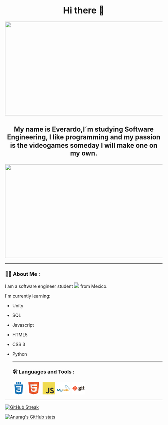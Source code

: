 ### <h1 align="center">Hi there 👋</h1>

<div id="header" align="center">
  <img src="https://thumbs.gfycat.com/LonelyIcyCusimanse-max-1mb.gif" width="600" height="300"/>
</div>

<h2 align="center">My name is Everardo,I´m studying Software Engineering, I like programming and my passion is the videogames someday I will make one on my own.

 


### 
<div align="center">
  <img src="https://media1.tenor.com/m/PW4f9zETIaUAAAAd/dance.gif" width="600" height="300"/>
</div>

---

### :woman_technologist: About Me :
  
 I am a software engineer student <img src="https://media.giphy.com/media/WUlplcMpOCEmTGBtBW/giphy.gif" width="30"> from Mexico.
  
  I´m currently learning:
- Unity
- SQL
- Javascript
- HTML5
- CSS 3
- Python
  
  ---
  
  ### :hammer_and_wrench: Languages and Tools :
  <div>
  <img src="https://github.com/devicons/devicon/blob/master/icons/css3/css3-plain-wordmark.svg"  title="CSS3" alt="CSS" width="40" height="40"/>&nbsp;
  <img src="https://github.com/devicons/devicon/blob/master/icons/html5/html5-original.svg" title="HTML5" alt="HTML" width="40" height="40"/>&nbsp;
  <img src="https://github.com/devicons/devicon/blob/master/icons/javascript/javascript-original.svg" title="JavaScript" alt="JavaScript" width="40" height="40"/>&nbsp;
  <img src="https://github.com/devicons/devicon/blob/master/icons/mysql/mysql-original-wordmark.svg" title="MySQL"  alt="MySQL" width="40" height="40"/>&nbsp;
  <img src="https://github.com/devicons/devicon/blob/master/icons/git/git-original-wordmark.svg" title="Git" **alt="Git" width="40" height="40"/> 
</div>
  
  ---
  [![GitHub Streak](https://streak-stats.demolab.com?user=EverardoMontes&theme=dark)](https://git.io/streak-stats)
  
  [![Anurag's GitHub stats](https://github-readme-stats.vercel.app/api?username=EverardoMontes&theme=dark)](https://github.com/anuraghazra/github-readme-stats)
